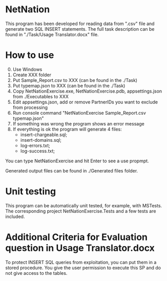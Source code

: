 # NetNation

This program has been developed for reading data from ".csv" file and generate two SQL INSERT 
statements. The full task description can be found in "./Task/Usage Translator.docx" file.

How to use
==========

0) Use Windows
1) Create XXX folder
2) Put Sample_Report.csv to XXX (can be found in the ./Task)
3) Put typemap.json to XXX (can be found in the ./Task)
4) Copy NetNationExercise.exe, NetNationExercise.pdb, appsettings.json from ./Executables to XXX
5) Edit appsettings.json, add or remove PartnerIDs you want to exclude from processing
6) Run console command "NetNationExercise Sample_Report.csv typemap.json"
7) If something was wrong the program shows an error message
8) If everything is ok the program will generate 4 files:
	- insert-chargeable.sql;
	- insert-domains.sql;
	- log-errors.txt;
	- log-success.txt;

You can type NetNationExercise and hit Enter to see a use propmpt.

Generated output files can be found in ./Generated files folder.

Unit testing
============
This program can be automatically unit tested, for example, with MSTests. 
The corresponding project NetNationExercise.Tests and a few tests are included.


Additional Criteria for Evaluation question in Usage Translator.docx
======================================================================
To protect INSERT SQL queries from exploitation, you can put them in a stored 
procedure. You give the user permission to execute this SP and do not give access to 
the tables.


